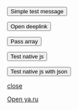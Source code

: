 <script>
function simpleTest() {
    window.webkit.messageHandlers.test.postMessage("Hello, world!");
}
function openDeeplink() {
    window.open("companionapp://host")    
}
function passArray() {
    window.webkit.messageHandlers.test.postMessage([1, 2, 3]);
}
    
function passJSON() {
    window.CompanionApp.onReady({field1: 1, field2: "2"})
}
</script>


<button onclick="simpleTest()">Simple test message</button>

<button onclick="openDeeplink()">Open deeplink</button>

<button onclick="passArray()">Pass array</button>

<button onclick="window.CompanionApp.onReady()">Test native js</button>

<button onclick="passJSON()">Test native js with json</button>

<a href="javascript:close();">close</a>

<a href="https://ya.ru">Open ya.ru</a>
